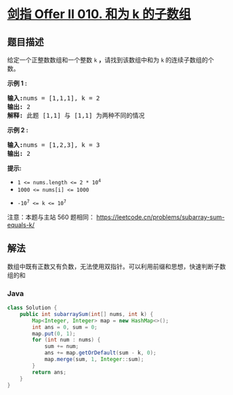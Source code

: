 # [剑指 Offer II 010. 和为 k 的子数组](https://leetcode.cn/problems/QTMn0o)

## 题目描述



<p>给定一个正整数数组和一个整数&nbsp;<code>k</code><strong> ，</strong>请找到该数组中和为&nbsp;<code>k</code><strong>&nbsp;</strong>的连续子数组的个数。</p>



<p><strong>示例 1 :</strong></p>

<pre>
<strong>输入:</strong>nums = [1,1,1], k = 2
<strong>输出:</strong> 2
<strong>解释:</strong> 此题 [1,1] 与 [1,1] 为两种不同的情况
</pre>

<p><strong>示例 2&nbsp;:</strong></p>

<pre>
<strong>输入:</strong>nums = [1,2,3], k = 3
<strong>输出:</strong> 2
</pre>



<p><strong>提示:</strong></p>

<ul>
	<li><code>1 &lt;= nums.length &lt;= 2 * 10<sup>4</sup></code></li>
	<li><code>1000 &lt;= nums[i] &lt;= 1000</code></li>
	<li>
	<p><code>-10<sup>7</sup>&nbsp;&lt;= k &lt;= 10<sup>7</sup></code></p>
	</li>
</ul>



<p>注意：本题与主站 560&nbsp;题相同：&nbsp;<a href="https://leetcode.cn/problems/subarray-sum-equals-k/">https://leetcode.cn/problems/subarray-sum-equals-k/</a></p>

## 解法

数组中既有正数又有负数，无法使用双指针。可以利用前缀和思想，快速判断子数组的和

### **Java**

```java
class Solution {
    public int subarraySum(int[] nums, int k) {
        Map<Integer, Integer> map = new HashMap<>();
        int ans = 0, sum = 0;
        map.put(0, 1);
        for (int num : nums) {
            sum += num;
            ans += map.getOrDefault(sum - k, 0);
            map.merge(sum, 1, Integer::sum);
        }
        return ans;
    }
}
```
